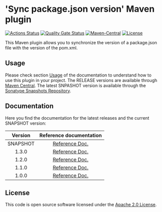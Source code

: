 # 'Sync package.json version' Maven plugin
[![Actions Status](https://github.com/ingogriebsch/sync-packagejson-version-maven-plugin/workflows/build/badge.svg?branch=main)](https://github.com/ingogriebsch/sync-packagejson-version-maven-plugin/actions)
[![Quality Gate Status](https://sonarcloud.io/api/project_badges/measure?project=de.ingogriebsch.maven%3Async-packagejson-version-maven-plugin&metric=alert_status)](https://sonarcloud.io/dashboard?id=de.ingogriebsch.maven%3Async-packagejson-version-maven-plugin)
[![Maven-Central](https://img.shields.io/maven-central/v/de.ingogriebsch.maven/sync-packagejson-version-maven-plugin?color=green)](https://search.maven.org/artifact/de.ingogriebsch.maven/sync-packagejson-version-maven-plugin)
[![License](http://img.shields.io/:license-apache-blue.svg)](http://www.apache.org/licenses/LICENSE-2.0.html)

This Maven plugin allows you to synchronize the version of a package.json file with the version of the pom.xml.

## Usage
Please check section [Usage][sync-packagejson-version-maven-plugin-current-docs-usage] of the documentation to understand how to use this plugin in your project. 
The RELEASE versions are available through [Maven Central][maven-central]. 
The latest SNPASHOT version is available through the [Sonatype Snapshots Repository][sonatype-snapshots-repository].

## Documentation
Here you find the documentation for the latest releases and the current SNAPSHOT version:

| Version | Reference documentation |
| :---: | :---: |
| SNAPSHOT | [Reference Doc.][sync-packagejson-version-maven-plugin-current-docs] |
| 1.3.0 | [Reference Doc.][sync-packagejson-version-maven-plugin-1.3.0-docs] |
| 1.2.0 | [Reference Doc.][sync-packagejson-version-maven-plugin-1.2.0-docs] |
| 1.1.0 | [Reference Doc.][sync-packagejson-version-maven-plugin-1.1.0-docs] |
| 1.0.0 | [Reference Doc.][sync-packagejson-version-maven-plugin-1.0.0-docs] |

## License
This code is open source software licensed under the [Apache 2.0 License](https://www.apache.org/licenses/LICENSE-2.0.html).

[sync-packagejson-version-maven-plugin-current-docs]: https://ingogriebsch.github.io/sync-packagejson-version-maven-plugin/current/index.html
[sync-packagejson-version-maven-plugin-current-docs-usage]: https://ingogriebsch.github.io/sync-packagejson-version-maven-plugin/current/index.html#usage
[sync-packagejson-version-maven-plugin-1.3.0-docs]: https://ingogriebsch.github.io/sync-packagejson-version-maven-plugin/1.3.0/index.html
[sync-packagejson-version-maven-plugin-1.2.0-docs]: https://ingogriebsch.github.io/sync-packagejson-version-maven-plugin/1.2.0/index.html
[sync-packagejson-version-maven-plugin-1.1.0-docs]: https://ingogriebsch.github.io/sync-packagejson-version-maven-plugin/1.1.0/index.html
[sync-packagejson-version-maven-plugin-1.0.0-docs]: https://ingogriebsch.github.io/sync-packagejson-version-maven-plugin/1.0.0/index.html
[maven-central]: https://search.maven.org/artifact/de.ingogriebsch.maven/sync-packagejson-version-maven-plugin
[sonatype-snapshots-repository]: https://oss.sonatype.org/content/repositories/snapshots/de/ingogriebsch/maven/sync-packagejson-version-maven-plugin/
